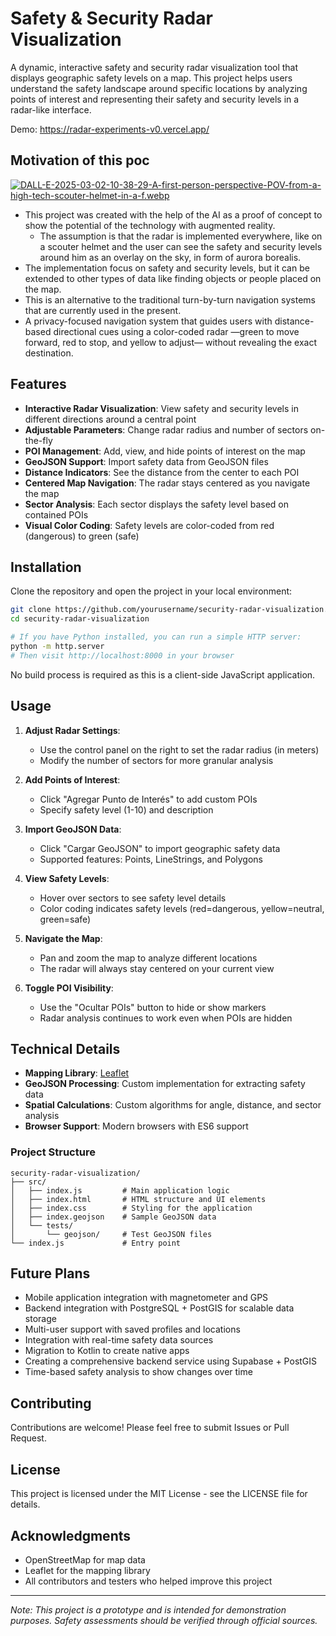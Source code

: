 # Safety & Security Radar Visualization

A dynamic, interactive safety and security radar visualization tool that displays geographic safety levels on a map. This project helps users understand the safety landscape around specific locations by analyzing points of interest and representing their safety and security levels in a radar-like interface.

Demo: https://radar-experiments-v0.vercel.app/

## Motivation of this poc

[![DALL-E-2025-03-02-10-38-29-A-first-person-perspective-POV-from-a-high-tech-scouter-helmet-in-a-f.webp](https://i.postimg.cc/4x9RVJhy/DALL-E-2025-03-02-10-38-29-A-first-person-perspective-POV-from-a-high-tech-scouter-helmet-in-a-f.webp)](https://postimg.cc/pmRStMCM)

- This project was created with the help of the AI as a proof of concept to show the potential of the technology with augmented reality.
    - The assumption is that the radar is implemented everywhere, like on a scouter helmet and the user can see the safety and security levels around him as an overlay on the sky, in form of aurora borealis.
- The implementation focus on safety and security levels, but it can be extended to other types of data like finding objects or people placed on the map.
- This is an alternative to the traditional turn-by-turn navigation systems that are currently used in the present.
- A privacy-focused navigation system that guides users with distance-based directional cues using a color-coded radar —green to move forward, red to stop, and yellow to adjust— without revealing the exact destination.

## Features

- **Interactive Radar Visualization**: View safety and security levels in different directions around a central point
- **Adjustable Parameters**: Change radar radius and number of sectors on-the-fly
- **POI Management**: Add, view, and hide points of interest on the map
- **GeoJSON Support**: Import safety data from GeoJSON files
- **Distance Indicators**: See the distance from the center to each POI
- **Centered Map Navigation**: The radar stays centered as you navigate the map
- **Sector Analysis**: Each sector displays the safety level based on contained POIs
- **Visual Color Coding**: Safety levels are color-coded from red (dangerous) to green (safe)

## Installation

Clone the repository and open the project in your local environment:

```bash
git clone https://github.com/yourusername/security-radar-visualization.git
cd security-radar-visualization

# If you have Python installed, you can run a simple HTTP server:
python -m http.server
# Then visit http://localhost:8000 in your browser
```

No build process is required as this is a client-side JavaScript application.

## Usage

1. **Adjust Radar Settings**:
   - Use the control panel on the right to set the radar radius (in meters)
   - Modify the number of sectors for more granular analysis

2. **Add Points of Interest**:
   - Click "Agregar Punto de Interés" to add custom POIs
   - Specify safety level (1-10) and description

3. **Import GeoJSON Data**:
   - Click "Cargar GeoJSON" to import geographic safety data
   - Supported features: Points, LineStrings, and Polygons

4. **View Safety Levels**:
   - Hover over sectors to see safety level details
   - Color coding indicates safety levels (red=dangerous, yellow=neutral, green=safe)

5. **Navigate the Map**:
   - Pan and zoom the map to analyze different locations
   - The radar will always stay centered on your current view

6. **Toggle POI Visibility**:
   - Use the "Ocultar POIs" button to hide or show markers
   - Radar analysis continues to work even when POIs are hidden

## Technical Details

- **Mapping Library**: [Leaflet](https://leafletjs.com/)
- **GeoJSON Processing**: Custom implementation for extracting safety data
- **Spatial Calculations**: Custom algorithms for angle, distance, and sector analysis
- **Browser Support**: Modern browsers with ES6 support

### Project Structure

```
security-radar-visualization/
├── src/
│   ├── index.js         # Main application logic
│   ├── index.html       # HTML structure and UI elements
│   ├── index.css        # Styling for the application
│   ├── index.geojson    # Sample GeoJSON data
│   └── tests/
│       └── geojson/     # Test GeoJSON files
└── index.js             # Entry point
```

## Future Plans

- Mobile application integration with magnetometer and GPS
- Backend integration with PostgreSQL + PostGIS for scalable data storage
- Multi-user support with saved profiles and locations
- Integration with real-time safety data sources
- Migration to Kotlin to create native apps
- Creating a comprehensive backend service using Supabase + PostGIS
- Time-based safety analysis to show changes over time

## Contributing

Contributions are welcome! Please feel free to submit Issues or Pull Request.

## License

This project is licensed under the MIT License - see the LICENSE file for details.

## Acknowledgments

- OpenStreetMap for map data
- Leaflet for the mapping library
- All contributors and testers who helped improve this project

---

*Note: This project is a prototype and is intended for demonstration purposes. Safety assessments should be verified through official sources.*

